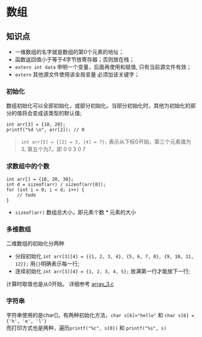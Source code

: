 数组
===

## 知识点
* 一维数组的名字就是数组的第0个元素的地址；
* 函数返回值小于等于4字节放寄存器；否则放在栈；
* `extern int data` 申明一个变量，后面再使用和赋值, 只有当前源文件有效；
* `extern` 其他源文件使用该全局变量 必须加该关键字；

### 初始化
数组初始化可以全部初始化，或部分初始化。当部分初始化时，其他为初始化的部分的值将会变成该类型的默认值;
```
int arr[3] = {10, 20};
printf("%d \n", arr[2]); // 0
```
> `int arr[5] = {[2] = 3, [4] = 7};` 表示从下标0开始，第三个元素值为3, 第五个为7。即 0 0 3 0 7

### 求数组中的个数
```
int arr[] = {10, 20, 30};
int d = sizeof(arr) / sizeof(arr[0]);
for (int i = 0; i < d; i++) {
    // todo
}
```
* `sizeof(arr)` 数组总大小，即元素个数 * 元素的大小


### 多维数组
二维数组的初始化分两种

* 分段初始化 `int arr[3][4] = {{1, 2, 3, 4}, {5, 6, 7, 8}, {9, 10, 11, 12}};` 用`{}`明确表示每一行;
* 连续初始化 `int arr[3][4] = {1, 2, 3, 4, 5};` 放满第一行才能放下一行;

计算时取值也是从0开始。
详细参考 [array_3.c](array_3.c)

### 字符串
字符串使用的是char[]，有两种初始化方法，`char s[6]="hello"` 和 `char s[6] = {'h', 'e', 'l'}`    
而打印方式也是两种，遍历`printf("%c", s[0])` 和 `printf("%s", s)`
